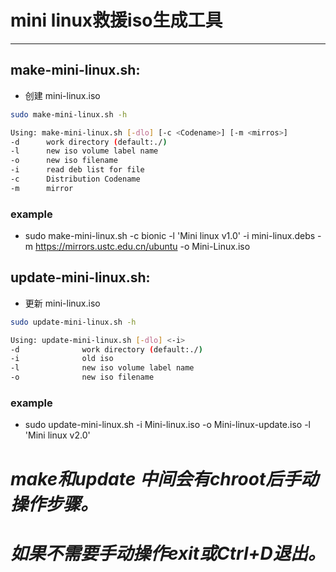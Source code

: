 # mini linux救援iso生成工具

- - -

## make-mini-linux.sh:
* 创建 mini-linux.iso

```bash
sudo make-mini-linux.sh -h

Using: make-mini-linux.sh [-dlo] [-c <Codename>] [-m <mirros>]
-d      work directory (default:./)
-l      new iso volume label name
-o      new iso filename
-i      read deb list for file
-c      Distribution Codename
-m      mirror

```

### example
* sudo make-mini-linux.sh -c bionic -l 'Mini linux v1.0' -i mini-linux.debs -m https://mirrors.ustc.edu.cn/ubuntu -o Mini-Linux.iso

## update-mini-linux.sh:
* 更新 mini-linux.iso

```bash
sudo update-mini-linux.sh -h

Using: update-mini-linux.sh [-dlo] <-i>
-d              work directory (default:./)
-i              old iso
-l              new iso volume label name
-o              new iso filename

```

### example
* sudo update-mini-linux.sh -i Mini-linux.iso -o Mini-linux-update.iso -l 'Mini linux v2.0'

# *make和update 中间会有chroot后手动操作步骤。*

# *如果不需要手动操作exit或Ctrl+D退出。*
